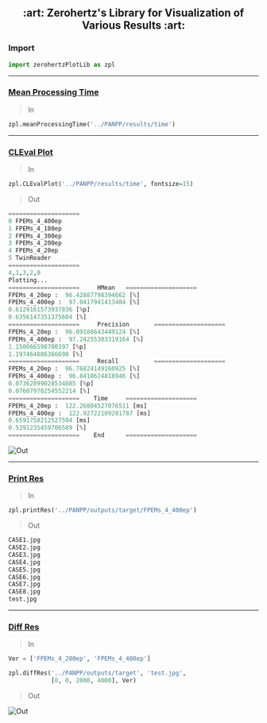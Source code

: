 <div align=center> <h2> :art: 
Zerohertz's Library for Visualization of Various Results :art: </h2> </div>

### Import

```python
import zerohertzPlotLib as zpl
```

---

### [Mean Processing Time](https://github.com/Zerohertz/zerohertzPlotLib/blob/main/meanProcessingTime.py#L6)

> In

```python
zpl.meanProcessingTime('../PANPP/results/time')
```

---

### [CLEval Plot](https://github.com/Zerohertz/zerohertzPlotLib/blob/main/CLEvalPlot.py#L7)

> In

```python
zpl.CLEvalPlot('../PANPP/results/time', fontsize=15)
```

> Out

```python
====================
0 FPEMs_4_400ep
1 FPEMs_4_180ep
2 FPEMs_4_300ep
3 FPEMs_4_200ep
4 FPEMs_4_20ep
5 TwinReader
====================
4,1,3,2,0
Plotting...
====================     HMean   ====================
FPEMs_4_20ep :  96.42887798394662 [%]
FPEMs_4_400ep :  97.0417941413404 [%]
0.6129161573937836 [%p]
0.6356147351375604 [%]
====================     Precision       ====================
FPEMs_4_20ep :  96.09188643449124 [%]
FPEMs_4_400ep :  97.24255303319164 [%]
1.150666598700397 [%p]
1.197464886366698 [%]
====================     Recall          ====================
FPEMs_4_20ep :  96.76824149160925 [%]
FPEMs_4_400ep :  96.8418624818946 [%]
0.07362099028534885 [%p]
0.07607970254552214 [%]
====================    Time     ====================
FPEMs_4_20ep :  122.26804527076511 [ms]
FPEMs_4_400ep :  122.92722109201787 [ms]
0.6591758212527594 [ms]
0.5391235459706589 [%]
====================    End      ====================
```

![Out](https://user-images.githubusercontent.com/42334717/224615456-de09a7a8-b5df-47fa-8c50-20f4a0368d7c.png)

---

### [Print Res](https://github.com/Zerohertz/zerohertzPlotLib/blob/main/diffRes.py#L5)

> In

```python
zpl.printRes('../PANPP/outputs/target/FPEMs_4_400ep')
```

> Out

```python
CASE1.jpg
CASE2.jpg
CASE3.jpg
CASE4.jpg
CASE5.jpg
CASE6.jpg
CASE7.jpg
CASE8.jpg
test.jpg
```

---

### [Diff Res](https://github.com/Zerohertz/zerohertzPlotLib/blob/main/diffRes.py#L21)

> In

```python
Ver = ['FPEMs_4_200ep', 'FPEMs_4_400ep']

zpl.diffRes('../PANPP/outputs/target', 'test.jpg',
            [0, 0, 2000, 4000], Ver)
```
> Out

![Out](https://user-images.githubusercontent.com/42334717/224615383-d4eb46fd-b14f-4812-ad22-7c2a8bb6e6ba.png)